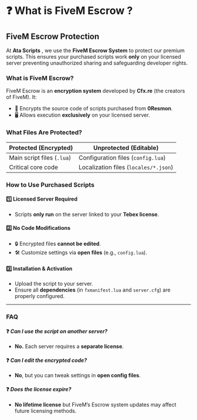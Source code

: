 # ❓ What is FiveM Escrow ?

## FiveM Escrow Protection

At **Ata Scripts** , we use the **FiveM Escrow System** to protect our premium scripts. This ensures your purchased scripts work **only** on your licensed server preventing unauthorized sharing and safeguarding developer rights.

### What is FiveM Escrow?

FiveM Escrow is an **encryption system** developed by **Cfx.re** (the creators of FiveM). It:

* 🔐 Encrypts the source code of scripts purchased from **0Resmon**.
* 🖥️ Allows execution **exclusively** on your licensed server.

### What Files Are Protected?

| Protected (Encrypted)      | Unprotected (Editable)                |
| -------------------------- | ------------------------------------- |
| Main script files (`.lua`) | Configuration files (`config.lua`)    |
| Critical core code         | Localization files (`locales/*.json`) |

### How to Use Purchased Scripts

#### 1️⃣ **Licensed Server Required**

* Scripts **only run** on the server linked to your **Tebex license**.

#### 2️⃣ **No Code Modifications**

* 🔒 Encrypted files **cannot be edited**.
* 🛠️ Customize settings via **open files** (e.g., `config.lua`).

#### 3️⃣ **Installation & Activation**

* Upload the script to your server.
* Ensure all **dependencies** (in `fxmanifest.lua` and `server.cfg`) are properly configured.

***

### FAQ

#### ❓ _Can I use the script on another server?_

* **No.** Each server requires a **separate license**.

#### ❓ _Can I edit the encrypted code?_

* **No**, but you can tweak settings in **open config files**.

#### ❓ _Does the license expire?_

* **No lifetime license** but FiveM’s Escrow system updates may affect future licensing methods.
